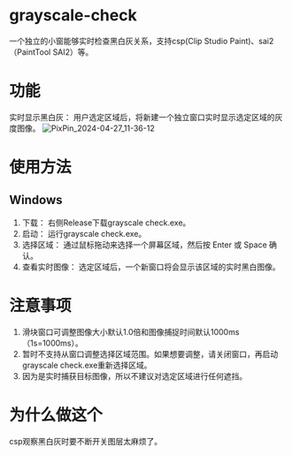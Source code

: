 # grayscale-check
一个独立的小窗能够实时检查黑白灰关系，支持csp(Clip Studio Paint)、sai2（PaintTool SAI2）等。
# 功能
实时显示黑白灰： 用户选定区域后，将新建一个独立窗口实时显示选定区域的灰度图像。
![PixPin_2024-04-27_11-36-12](https://github.com/asteltis/grayscale-check/assets/145424226/f65f4de4-23de-4a56-b848-9940ba3f0ebc)
# 使用方法
## Windows
1. 下载： 右侧Release下载grayscale check.exe。
2. 启动： 运行grayscale check.exe。
3. 选择区域： 通过鼠标拖动来选择一个屏幕区域，然后按 Enter 或 Space 确认。
4. 查看实时图像： 选定区域后，一个新窗口将会显示该区域的实时黑白图像。
# 注意事项
1. 滑块窗口可调整图像大小默认1.0倍和图像捕捉时间默认1000ms（1s=1000ms）。
2. 暂时不支持从窗口调整选择区域范围。如果想要调整，请关闭窗口，再启动grayscale check.exe重新选择区域。
3. 因为是实时捕获目标图像，所以不建议对选定区域进行任何遮挡。
#  为什么做这个
csp观察黑白灰时要不断开关图层太麻烦了。
